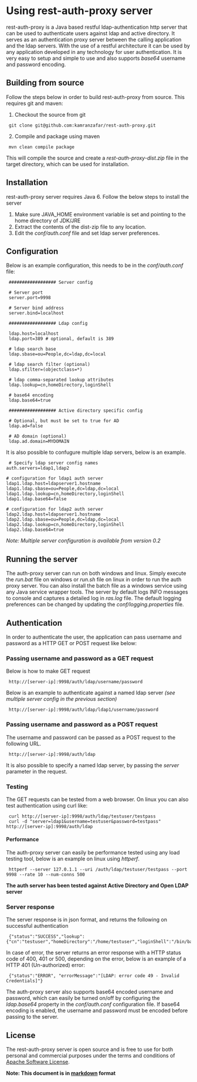 Using rest-auth-proxy server
============================

rest-auth-proxy is a Java based restful ldap-authentication http server that can be used to authenticate users against ldap and
active directory. It serves as an authentication proxy server between the calling application and the ldap servers. 
With the use of a restful architecture it can be used by any application developed in any technology for user authentication. 
It is very easy to setup and simple to use and also supports *base64* username and password encoding.

Building from source
--------------------

Follow the steps below in order to build rest-auth-proxy from source. This requires git and maven:

1. Checkout the source from git
<pre><code> git clone git&#64;github.com:kamranzafar/rest-auth-proxy.git
</code></pre>

2. Compile and package using maven
<pre><code> mvn clean compile package
</code></pre>

This will compile the source and create a *rest-auth-proxy-dist.zip* file in the target directory, which can be used for installation.

Installation
------------

rest-auth-proxy server requires Java 6. Follow the below steps to install the server

1. Make sure JAVA_HOME environment variable is set and pointing to the home directory of JDK/JRE
2. Extract the contents of the dist-zip file to any location.
3. Edit the *conf/auth.conf* file and set ldap server preferences. 

Configuration
-------------

Below is an example configuration, this needs to be in the *conf/auth.conf* file:
<pre><code> ################## Server config

 # Server port
 server.port=9998

 # Server bind address
 server.bind=localhost

 ################## Ldap config
 
 ldap.host=localhost
 ldap.port=389 # optional, default is 389

 # ldap search base
 ldap.sbase=ou=People,dc=ldap,dc=local

 # ldap search filter (optional)
 ldap.sfilter=(objectclass=*)

 # ldap comma-separated lookup attributes
 ldap.lookup=cn,homeDirectory,loginShell

 # base64 encoding
 ldap.base64=true

 ################## Active directory specific config

 # Optional, but must be set to true for AD
 ldap.ad=false

 # AD domain (optional)
 ldap.ad.domain=MYDOMAIN
</code></pre>

It is also possible to confugure multiple ldap servers, below is an example.
<pre><code> # Specify ldap server config names
auth.servers=ldap1,ldap2

# configuration for ldap1 auth server
ldap1.ldap.host=ldapserver1.hostname
ldap1.ldap.sbase=ou=People,dc=ldap,dc=local
ldap1.ldap.lookup=cn,homeDirectory,loginShell
ldap1.ldap.base64=false

# configuration for ldap2 auth server
ldap2.ldap.host=ldapserver1.hostname
ldap2.ldap.sbase=ou=People,dc=ldap,dc=local
ldap2.ldap.lookup=cn,homeDirectory,loginShell
ldap2.ldap.base64=true
</code></pre>

*Note: Multiple server configuration is available from version 0.2*

Running the server
------------------

The auth-proxy server can run on both windows and linux. Simply execute the *run.bat* file on windows or *run.sh* file on linux
in order to run the auth proxy server. You can also install the batch file as a windows service using any Java service wrapper
tools. The server by default logs INFO messages to console and captures a detailed log in *ras.log* file. The default logging 
preferences can be changed by updating the *conf/logging.properties* file.

Authentication
--------------

In order to authenticate the user, the application can pass username and password as a HTTP GET or POST request like below:

### Passing username and password as a GET request
Below is how to make GET request
<pre><code> http://[server-ip]:9998/auth/ldap/username/password
</code></pre>

Below is an example to authenticate against a named ldap server *(see multiple server config in the previous section)*
<pre><code> http://[server-ip]:9998/auth/ldap/ldap1/username/password
</code></pre>

### Passing username and password as a POST request
The username and password can be passed as a POST request to the following URL.
<pre><code> http://[server-ip]:9998/auth/ldap
</code></pre>

It is also possible to specify a named ldap server, by passing the *server* parameter in the request.

### Testing
The GET requests can be tested from a web browser. On linux you can also test authentication using curl like:
<pre><code> curl http://[server-ip]:9998/auth/ldap/testuser/testpass
 curl -d "server=ldap1&username=testuser&password=testpass" http://[server-ip]:9998/auth/ldap
</code></pre>

#### Performance
The auth-proxy server can easily be performance tested using any load testing tool, below is an example on linux using *httperf*.
<pre><code> httperf --server 127.0.1.1 --uri /auth/ldap/testuser/testpass --port 9998 --rate 10 --num-conns 500
</code></pre>

__The auth server has been tested against Active Directory and Open LDAP server__

### Server response
The server response is in json format, and returns the following on successful authentication
<pre><code> {"status":"SUCCESS","lookup":{"cn":"testuser","homeDirectory":"/home/testuser","loginShell":"/bin/bash"}}
</code></pre>

In case of error, the server returns an error response with a HTTP status code of 400, 401 or 500, depending on the error, below is 
an example of a HTTP 401 (Un-authorized) error:
<pre><code> {"status":"ERROR", "errorMessage":"[LDAP: error code 49 - Invalid Credentials]"}
</code></pre>

The auth-proxy server also supports base64 encoded username and password, which can easily be turned on/off by configuring the *ldap.base64* property
in the *conf/auth.conf* configuration file. If base64 encoding is enabled, the username and password must be encoded before passing to the server.

License
-------

The rest-auth-proxy server is open source and is free to use for both personal and commercial purposes under the terms and
conditions of [Apache Software License](http://www.apache.org/licenses/LICENSE-2.0.html "ASL 2.0").

__Note: This document is in [markdown](http://daringfireball.net/projects/markdown "Markdown") format__
